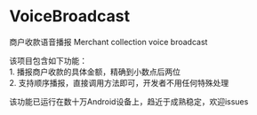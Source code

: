 # VoiceBroadcast
商户收款语音播报 Merchant collection voice broadcast

该项目包含如下功能：                                                                          
    1. 播报商户收款的具体金额，精确到小数点后两位                                                              
    2. 支持顺序播报，直接调用方法即可，开发者不用任何特殊处理

该功能已运行在数十万Android设备上，趋近于成熟稳定，欢迎issues

